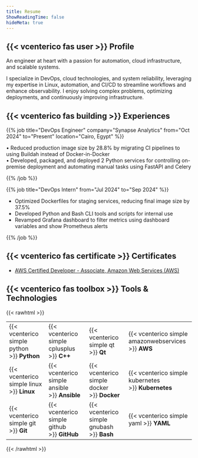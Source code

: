 ```yaml
---
title: Resume
ShowReadingTime: false
hideMeta: true
---
```


## {{< vcenterico fas user >}} Profile

An engineer at heart with a passion for automation, cloud infrastructure, and scalable systems.

I specialize in DevOps, cloud technologies, and system reliability, leveraging my expertise in Linux, automation, and CI/CD to streamline workflows and enhance observability. I enjoy solving complex problems, optimizing deployments, and continuously improving infrastructure.

## {{< vcenterico fas building >}} Experiences

{{% job title="DevOps Engineer" company="Synapse Analytics" from="Oct 2024" to="Present" location="Cairo, Egypt" %}}

• Reduced production image size by 28.8% by migrating CI pipelines to using Buildah instead of Docker-in-Docker<br/>
• Developed, packaged, and deployed 2 Python services for controlling on-premise deployment and automating manual tasks using FastAPI and Celery

{{% /job %}}

{{% job title="DevOps Intern" from="Jul 2024" to="Sep 2024" %}}

- Optimized Dockerfiles for staging services, reducing final image size by 37.5%
- Developed Python and Bash CLI tools and scripts for internal use
- Revamped Grafana dashboard to filter metrics using dashboard variables and show Prometheus alerts

{{% /job %}}

## {{< vcenterico fas certificate >}} Certificates

- [AWS Certified Developer - Associate, Amazon Web Services (AWS)](https://www.credly.com/badges/2f2cff62-d9eb-4c79-ae56-1768be42cbfb/public_url)

## {{< vcenterico fas toolbox >}} Tools & Technologies

{{< rawhtml >}}

<table class="full-width-table">
  <tr>
    <td>{{< vcenterico simple python >}}&nbsp;<strong>Python</strong></td>
    <td>{{< vcenterico simple cplusplus >}}&nbsp;<strong>C++</strong></td>
    <td>{{< vcenterico simple qt >}}&nbsp;<strong>Qt</strong></td>
    <td>{{< vcenterico simple amazonwebservices >}}&nbsp;<strong>AWS</strong></td>
  </tr>
  <tr>
    <td>{{< vcenterico simple linux >}}&nbsp;<strong>Linux</strong></td>
    <td>{{< vcenterico simple ansible >}}&nbsp;<strong>Ansible</strong></td>
    <td>{{< vcenterico simple docker >}}&nbsp;<strong>Docker</strong></td>
    <td>{{< vcenterico simple kubernetes >}}&nbsp;<strong>Kubernetes</strong></td>
  </tr>
  <tr>
    <td>{{< vcenterico simple git >}}&nbsp;<strong>Git</strong></td>
    <td>{{< vcenterico simple github >}}&nbsp;<strong>GitHub</strong></td>
    <td>{{< vcenterico simple gnubash >}}&nbsp;<strong>Bash</strong></td>
    <td>{{< vcenterico simple yaml >}}&nbsp;<strong>YAML</strong></td>
  </tr>
</table>

{{< /rawhtml >}}
